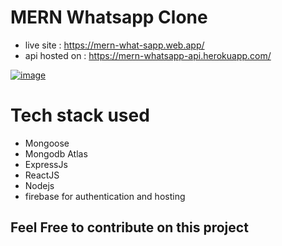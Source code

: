 # MERN Whatsapp Clone
- live site : https://mern-what-sapp.web.app/
- api hosted on : https://mern-whatsapp-api.herokuapp.com/

[![image](https://www.linkpicture.com/q/whatsapp-clone.png)](https://www.linkpicture.com/view.php?img=LPic61cde14f95b3e1012020082)

# Tech stack used
- Mongoose
- Mongodb Atlas
- ExpressJs
- ReactJS
- Nodejs
- firebase for authentication and hosting

## Feel Free to contribute on this project